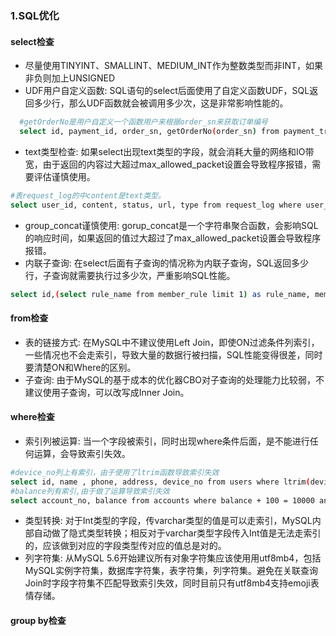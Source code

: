 
### 1.SQL优化
#### select检查
* 尽量使用TINYINT、SMALLINT、MEDIUM_INT作为整数类型而非INT，如果非负则加上UNSIGNED
* UDF用户自定义函数: SQL语句的select后面使用了自定义函数UDF，SQL返回多少行，那么UDF函数就会被调用多少次，这是非常影响性能的。
```bash
  #getOrderNo是用户自定义一个函数用户来根据order_sn来获取订单编号
  select id, payment_id, order_sn, getOrderNo(order_sn) from payment_transaction;
```
* text类型检查: 如果select出现text类型的字段，就会消耗大量的网络和IO带宽，由于返回的内容过大超过max_allowed_packet设置会导致程序报错，需要评估谨慎使用。
```bash
#表request_log的中content是text类型。
select user_id, content, status, url, type from request_log where user_id = 32121;
```
* group_concat谨慎使用: gorup_concat是一个字符串聚合函数，会影响SQL的响应时间，如果返回的值过大超过了max_allowed_packet设置会导致程序报错。
* 内联子查询: 在select后面有子查询的情况称为内联子查询，SQL返回多少行，子查询就需要执行过多少次，严重影响SQL性能。
```bash
select id,(select rule_name from member_rule limit 1) as rule_name, member_id, member_type from xxx
```
#### from检查
* 表的链接方式: 在MySQL中不建议使用Left Join，即使ON过滤条件列索引，一些情况也不会走索引，导致大量的数据行被扫描，SQL性能变得很差，同时要清楚ON和Where的区别。
* 子查询: 由于MySQL的基于成本的优化器CBO对子查询的处理能力比较弱，不建议使用子查询，可以改写成Inner Join。
#### where检查
* 索引列被运算: 当一个字段被索引，同时出现where条件后面，是不能进行任何运算，会导致索引失效。
```bash
#device_no列上有索引，由于使用了ltrim函数导致索引失效
select id, name , phone, address, device_no from users where ltrim(device_no) = 'Hfs1212121';
#balance列有索引,由于做了运算导致索引失效
select account_no, balance from accounts where balance + 100 = 10000 and status = 1;
```
* 类型转换: 对于Int类型的字段，传varchar类型的值是可以走索引，MySQL内部自动做了隐式类型转换；相反对于varchar类型字段传入Int值是无法走索引的，应该做到对应的字段类型传对应的值总是对的。
* 列字符集: 从MySQL 5.6开始建议所有对象字符集应该使用用utf8mb4，包括MySQL实例字符集，数据库字符集，表字符集，列字符集。避免在关联查询Join时字段字符集不匹配导致索引失效，同时目前只有utf8mb4支持emoji表情存储。
#### group by检查
